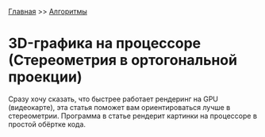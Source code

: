 [Главная](https://dmitriysidyakin.github.io/School-IT/) >> [Алгоритмы](https://dmitriysidyakin.github.io/School-IT/csharp-articles/ru-ru/algorithms-on-csharp/)

# 3D-графика на процессоре (Стереометрия в ортогональной проекции)

Сразу хочу сказать, что быстрее работает рендеринг на GPU (видеокарте), эта статья поможет вам ориентироваться лучше в стереометрии.
Программа в статье рендерит картинки на процессоре в простой обёртке кода.